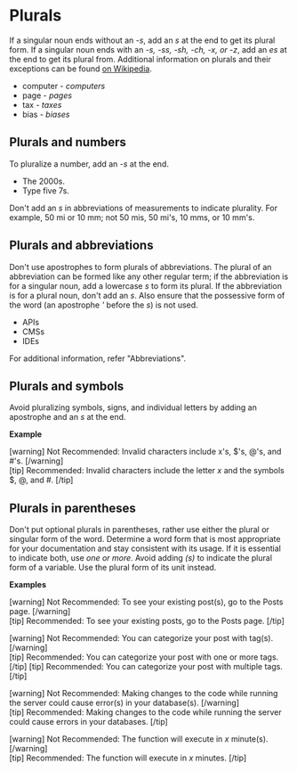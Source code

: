# Plurals

If a singular noun ends without an *-s*, add an *s* at the end to get its plural form. If a singular noun ends with an *-s, -ss, -sh, -ch, -x, or -z*, add an *es* at the end to get its plural from. Additional information on plurals and their exceptions can be found [on Wikipedia](https://en.wikipedia.org/wiki/English_plurals).
- computer - *computers*
- page - *pages*
- tax - *taxes*
- bias - *biases*

## Plurals and numbers

To pluralize a number, add an *-s* at the end.
- The 2000s.
- Type five 7s.

Don't add an *s* in abbreviations of measurements to indicate plurality. For example, 50 mi or 10 mm; not 50 mis, 50 mi's, 10 mms, or 10 mm's.

## Plurals and abbreviations

Don't use apostrophes to form plurals of abbreviations. The plural of an abbreviation can be formed like any other regular term; if the abbreviation is for a singular noun, add a lowercase *s* to form its plural. If the abbreviation is for a plural noun, don't add an *s*. Also ensure that the possessive form of the word (an apostrophe *'* before the *s*) is not used.
- APIs
- CMSs
- IDEs  

For additional information, refer "Abbreviations".

## Plurals and symbols

Avoid pluralizing symbols, signs, and individual letters by adding an apostrophe and an *s* at the end.

**Example**

[warning] Not Recommended: Invalid characters include x's, $'s, @'s, and #'s. [/warning]  
[tip] Recommended: Invalid characters include the letter *x* and the symbols $, @, and #. [/tip]  

## Plurals in parentheses

Don't put optional plurals in parentheses, rather use either the plural or singular form of the word. Determine a word form that is most appropriate for your documentation and stay consistent with its usage. If it is essential to indicate both, use *one or more*.
Avoid adding *(s)* to indicate the plural form of a variable. Use the plural form of its unit instead.

**Examples**

[warning] Not Recommended: To see your existing post(s), go to the Posts page. [/warning]  
[tip] Recommended: To see your existing posts, go to the Posts page. [/tip]

[warning] Not Recommended: You can categorize your post with tag(s). [/warning]  
[tip] Recommended: You can categorize your post with one or more tags. [/tip]
[tip] Recommended: You can categorize your post with multiple tags. [/tip]

[warning] Not Recommended: Making changes to the code while running the server could cause error(s) in your database(s). [/warning]  
[tip] Recommended: Making changes to the code while running the server could cause errors in your databases. [/tip]

[warning] Not Recommended: The function will execute in *x* minute(s). [/warning]  
[tip] Recommended: The function will execute in *x* minutes. [/tip]
